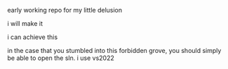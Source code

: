 early working repo for my little delusion

i will make it 

i can achieve this

in the case that you stumbled into this forbidden grove,
you should simply be able to open the sln. i use vs2022